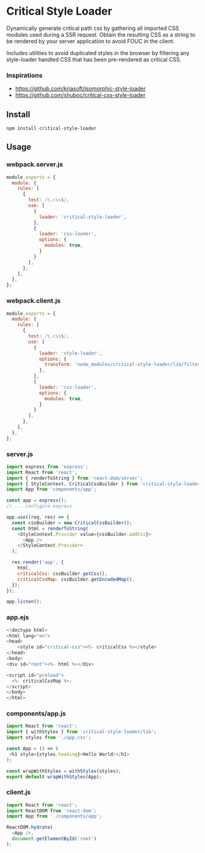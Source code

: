 # Critical Style Loader

Dynamically generate critical path css by gathering all imported CSS modules
used during a SSR request. Obtain the resulting CSS as a string to be rendered
by your server application to avoid FOUC in the client.

Includes utilities to avoid duplicated styles in the browser by filtering any
style-loader handled CSS that has been pre-rendered as critical CSS.

### Inspirations
- https://github.com/kriasoft/isomorphic-style-loader
- https://github.com/shuboc/critical-css-style-loader

## Install
`npm install critical-style-loader`

## Usage
### webpack.server.js
```js
module.exports = {
  module: {
    rules: [
      {
        test: /\.css$/,
        use: [
          {
            loader: 'critical-style-loader',
          },
          {
            loader: 'css-loader',
            options: {
              modules: true,
            }
          }
        ],
      },
    ],
  },
};
```

### webpack.client.js
```js
module.exports = {
  module: {
    rules: [
      {
        test: /\.css$/,
        use: [
          {
            loader: 'style-loader',
            options: {
              transform: 'node_modules/critical-style-loader/lib/filterCriticalCss.js',
            },
          },
          {
            loader: 'css-loader',
            options: {
              modules: true,
            }
          }
        ],
      },
    ],
  },
};
```

### server.js
```js
import express from 'express';
import React from 'react';
import { renderToString } from 'react-dom/server';
import { StyleContext, CriticalCssBuilder } from 'critical-style-loader/lib';
import App from 'components/app';

const app = express();
// ... configure express

app.use((req, res) => {
  const cssBuilder = new CriticalCssBuilder();
  const html = renderToString(
    <StyleContext.Provider value={cssBuilder.addCss}>
      <App />
    </StyleContext.Provider>
  );

  res.render('app', {
    html,
    criticalCss: cssBuilder.getCss(),
    criticalCssMap: cssBuilder.getEncodedMap(),
  });
});

app.listen();
```

### app.ejs
```js
<!doctype html>
<html lang="en">
<head>
    <style id="critical-css"><%- criticalCss %></style>
</head>
<body>
<div id="root"><%- html %></div>

<script id="preload">
  <%- criticalCssMap %>;
</script>
</body>
</html>
```

### components/app.js
```js
import React from 'react';
import { withStyles } from 'critical-style-loader/lib';
import styles from './app.css';

const App = () => (
 <h1 style={styles.heading}>Hello World!</h1> 
);

const wrapWithStyles = withStyles(styles);
export default wrapWithStyles(App);
```

### client.js
```js
import React from 'react';
import ReactDOM from 'react-dom';
import App from './components/app';

ReactDOM.hydrate(
  <App />,
  document.getElementById('root')
);
```
